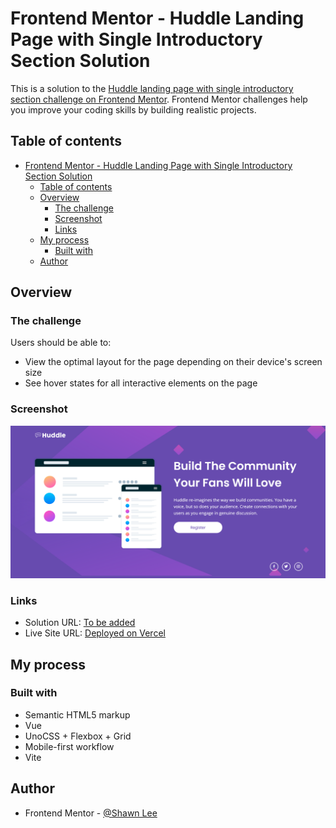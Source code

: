 # Frontend Mentor - Huddle Landing Page with Single Introductory Section Solution

This is a solution to the [Huddle landing page with single introductory section challenge on Frontend Mentor](https://www.frontendmentor.io/challenges/huddle-landing-page-with-a-single-introductory-section-B_2Wvxgi0). Frontend Mentor challenges help you improve your coding skills by building realistic projects.

## Table of contents

- [Frontend Mentor - Huddle Landing Page with Single Introductory Section Solution](#frontend-mentor---huddle-landing-page-with-single-introductory-section-solution)
  - [Table of contents](#table-of-contents)
  - [Overview](#overview)
    - [The challenge](#the-challenge)
    - [Screenshot](#screenshot)
    - [Links](#links)
  - [My process](#my-process)
    - [Built with](#built-with)
  - [Author](#author)

## Overview

### The challenge

Users should be able to:

- View the optimal layout for the page depending on their device's screen size
- See hover states for all interactive elements on the page

### Screenshot

![Desktop Preview](./screenshots/Screenshot%202022-05-15%20at%2013-23-46%20Frontend%20Mentor%20Huddle%20Landing%20Page%20with%20Single%20Introductory%20Section.png)

### Links

- Solution URL: [To be added](https://your-solution-url.com)
- Live Site URL: [Deployed on Vercel](https://huddle-landing-page-hero-section-vue.vercel.app/)

## My process

### Built with

- Semantic HTML5 markup
- Vue
- UnoCSS + Flexbox + Grid
- Mobile-first workflow
- Vite

## Author

- Frontend Mentor - [@Shawn Lee](https://www.frontendmentor.io/profile/OGShawnLee)
